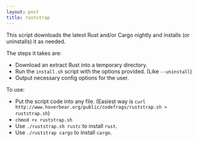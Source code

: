```yaml
---
layout: post
title: ruststrap
---
```


This script downloads the latest Rust and/or Cargo nightly and installs (or uninstalls) it as needed.

The steps it takes are:

* Download an extract Rust into a temporary directory.
* Run the `install.sh` script with the options provided. (Like `--uninstall`)
* Output necessary config options for the user.

To use:

* Put the script code into any file. (Easiest way is `curl http://www.hoverbear.org/public/codefrags/ruststrap.sh > ruststrap.sh`)
* `chmod +x ruststrap.sh`
* Use `./ruststrap.sh rustc` to install `rust`.
* Use `./ruststrap cargo` to install `cargo`.
